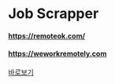 # Job Scrapper

#### https://remoteok.com/
#### https://weworkremotely.com

<a href="https://finalscrapper.seraphinaciel.repl.co/">바로보기</a>
